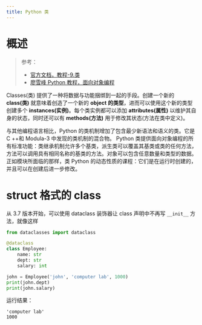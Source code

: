 ```yaml
---
title: Python 类
---
```


# 概述

> 参考：
> - [官方文档，教程-9.类](https://docs.python.org/3/tutorial/classes.html)
> - [廖雪峰 Python 教程，面向对象编程](https://www.liaoxuefeng.com/wiki/1016959663602400/1017495723838528)

Classes(类) 提供了一种将数据与功能捆绑到一起的手段。创建一个新的 **class(类)** 就意味着创造了一个新的 **object 的类型**，进而可以使用这个新的类型创建多个 **instances(实例)**。每个类实例都可以添加 **attributes(属性)** 以维护其自身的状态，同时还可以有 **methods(方法)** 用于修改其状态(方法在类中定义)。

与其他编程语言相比，Python 的类机制增加了包含最少新语法和语义的类。它是 C ++和 Modula-3 中发现的类机制的混合物。 Python 类提供面向对象编程的所有标准功能：类继承机制允许多个基类，派生类可以覆盖其基类或类的任何方法，方法可以调用具有相同名称的基类的方法。对象可以包含任意数量和类型的数据。正如模块所面临的那样，类 Python 的动态性质的课程：它们是在运行时创建的，并且可以在创建后进一步修改。

# struct 格式的 class

从 3.7 版本开始，可以使用 dataclass 装饰器让 class 声明中不再写 `__init__` 方法，就像这样

```python
from dataclasses import dataclass

@dataclass
class Employee:
    name: str
    dept: str
    salary: int

john = Employee('john', 'computer lab', 1000)
print(john.dept)
print(john.salary)
```

运行结果：

```shell
'computer lab'
1000
```
